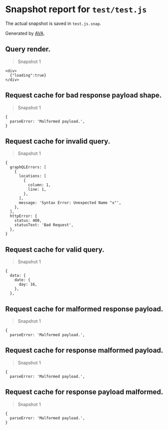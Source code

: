 # Snapshot report for `test/test.js`

The actual snapshot is saved in `test.js.snap`.

Generated by [AVA](https://ava.li).

## Query render.

> Snapshot 1

    <div>
      {"loading":true}
    </div>

## Request cache for bad response payload shape.

> Snapshot 1

    {
      parseError: 'Malformed payload.',
    }

## Request cache for invalid query.

> Snapshot 1

    {
      graphQLErrors: [
        {
          locations: [
            {
              column: 1,
              line: 1,
            },
          ],
          message: 'Syntax Error: Unexpected Name "x"',
        },
      ],
      httpError: {
        status: 400,
        statusText: 'Bad Request',
      },
    }

## Request cache for valid query.

> Snapshot 1

    {
      data: {
        date: {
          day: 16,
        },
      },

## Request cache for malformed response payload.

> Snapshot 1

    {
      parseError: 'Malformed payload.',

## Request cache for response malformed payload.

> Snapshot 1

    {
      parseError: 'Malformed payload.',

## Request cache for response payload malformed.

> Snapshot 1

    {
      parseError: 'Malformed payload.',
    }
